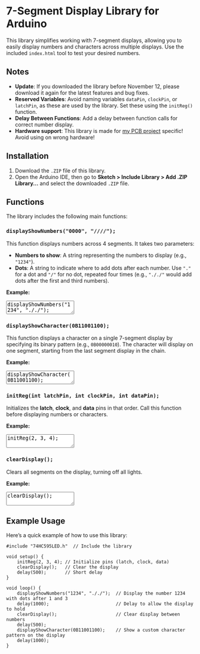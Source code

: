 # 7-Segment Display Library for Arduino

This library simplifies working with 7-segment displays, allowing you to easily display numbers and characters across multiple displays. Use the included `index.html` tool to test your desired numbers.

## Notes
- **Update**: If you downloaded the library before November 12, please download it again for the latest features and bug fixes.
- **Reserved Variables**: Avoid naming variables `dataPin`, `clockPin`, or `latchPin`, as these are used by the library. Set these using the `initReg()` function.
- **Delay Between Functions**: Add a delay between function calls for correct number display.
- **Hardware support**: This library is made for <a href="https://github.com/MidnightPavlaka635920/74HC595-PCB-project">my PCB project</a> specific! Avoid using on wrong hardware!
## Installation

1. Download the `.ZIP` file of this library.
2. Open the Arduino IDE, then go to **Sketch > Include Library > Add .ZIP Library...** and select the downloaded `.ZIP` file.

## Functions

The library includes the following main functions:

### `displayShowNumbers("0000", "////");`

This function displays numbers across 4 segments. It takes two parameters:
- **Numbers to show**: A string representing the numbers to display (e.g., `"1234"`).
- **Dots**: A string to indicate where to add dots after each number. Use `"."` for a dot and `"/"` for no dot, repeated four times (e.g., `"././"` would add dots after the first and third numbers).

**Example:**
<textarea readonly>
displayShowNumbers("1234", "././");
</textarea>

### `displayShowCharacter(0B11001100);`

This function displays a character on a single 7-segment display by specifying its binary pattern (e.g., `0B00000010`). The character will display on one segment, starting from the last segment display in the chain.

**Example:**
<textarea readonly>
displayShowCharacter(0B11001100);
</textarea>

### `initReg(int latchPin, int clockPin, int dataPin);`

Initializes the **latch**, **clock**, and **data** pins in that order. Call this function before displaying numbers or characters.

**Example:**
<textarea readonly>
initReg(2, 3, 4);
</textarea>

### `clearDisplay();`

Clears all segments on the display, turning off all lights.

**Example:**
<textarea readonly>
clearDisplay();
</textarea>

## Example Usage

Here’s a quick example of how to use this library:

``` arduino
#include "74HC595LED.h"  // Include the library

void setup() {
    initReg(2, 3, 4); // Initialize pins (latch, clock, data)
    clearDisplay();   // Clear the display
    delay(500);       // Short delay
}

void loop() {
    displayShowNumbers("1234", "././");  // Display the number 1234 with dots after 1 and 3
    delay(1000);                         // Delay to allow the display to hold
    clearDisplay();                      // Clear display between numbers
    delay(500);
    displayShowCharacter(0B11001100);    // Show a custom character pattern on the display
    delay(1000);
}
